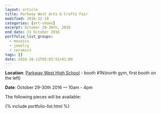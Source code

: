 ```yaml
---
layout: article
title: Parkway West Arts & Crafts Fair
modified: 2016-12-10
categories: [art-shows]
excerpt: October 29-30th, 2016
end_date: 31 October 2016
portfolio_list_groups:
  - mosaics
  - jewelry
  - ceramics
tags: []
date: 2016-10-11T05:03:51+01:00
---
```


**Location**: [Parkway West High School](https://goo.gl/maps/ePTnCeVELDF2) - booth #1N(north gym, first booth on the left)

**Date**: October 29-30th 2016 — 10am - 4pm

The following pieces will be available:

{% include portfolio-list.html %}
